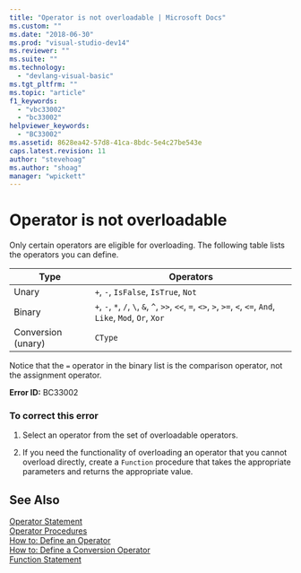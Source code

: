 ```yaml
---
title: "Operator is not overloadable | Microsoft Docs"
ms.custom: ""
ms.date: "2018-06-30"
ms.prod: "visual-studio-dev14"
ms.reviewer: ""
ms.suite: ""
ms.technology: 
  - "devlang-visual-basic"
ms.tgt_pltfrm: ""
ms.topic: "article"
f1_keywords: 
  - "vbc33002"
  - "bc33002"
helpviewer_keywords: 
  - "BC33002"
ms.assetid: 8628ea42-57d8-41ca-8bdc-5e4c27be543e
caps.latest.revision: 11
author: "stevehoag"
ms.author: "shoag"
manager: "wpickett"
---
```

# Operator is not overloadable
Only certain operators are eligible for overloading. The following table lists the operators you can define.  
  
|Type|Operators|  
|----------|---------------|  
|Unary|`+`, `-`, `IsFalse`, `IsTrue`, `Not`|  
|Binary|`+`, `-`, `*`, `/`, `\`, `&`, `^`, `>>`, `<<`, `=`, `<>`, `>`, `>=`, `<`, `<=`, `And`, `Like`, `Mod`, `Or`, `Xor`|  
|Conversion (unary)|`CType`|  
  
 Notice that the `=` operator in the binary list is the comparison operator, not the assignment operator.  
  
 **Error ID:** BC33002  
  
### To correct this error  
  
1.  Select an operator from the set of overloadable operators.  
  
2.  If you need the functionality of overloading an operator that you cannot overload directly, create a `Function` procedure that takes the appropriate parameters and returns the appropriate value.  
  
## See Also  
 [Operator Statement](http://msdn.microsoft.com/library/b12ec4af-1ad7-4a17-865b-c5ee96320ae5)   
 [Operator Procedures](http://msdn.microsoft.com/library/8c513d38-246b-4fb7-8b75-29e1364e555b)   
 [How to: Define an Operator](http://msdn.microsoft.com/library/d4b0e253-092a-4e6e-9fe2-01f562140a29)   
 [How to: Define a Conversion Operator](http://msdn.microsoft.com/library/54203dfa-c24b-463f-9942-d5153e89e762)   
 [Function Statement](http://msdn.microsoft.com/library/a4497077-0f46-4ede-a27f-9e8670df52b9)